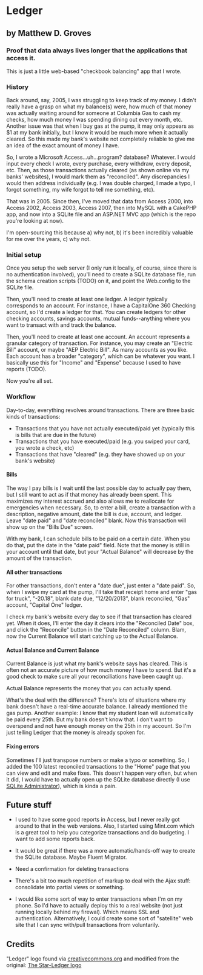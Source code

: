 # Ledger
## by Matthew D. Groves
### Proof that data always lives longer that the applications that access it.

This is just a little web-based "checkbook balancing" app that I wrote.

### History

Back around, say, 2005, I was struggling to keep track of my money. I didn't really have a grasp on what my balance(s) were, how much of that money was actually waiting around for someone at Columbia Gas to cash my checks, how much money I was spending dining out every month, etc. Another issue was that when I buy gas at the pump, it may only appears as $1 at my bank initially, but I know it would be much more when it actually cleared. So this made my bank's website not completely reliable to give me an idea of the exact amount of money I have.

So, I wrote a Microsoft Access...uh...program? database? Whatever. I would input every check I wrote, every purchase, every withdraw, every deposit, etc. Then, as those transactions actually cleared (as shown online via my banks' websites), I would mark them as "reconciled". Any discrepancies I would then address individually (e.g. I was double charged, I made a typo, I forgot something, my wife forgot to tell me something, etc).

That was in 2005. Since then, I've moved that data from Access 2000, into Access 2002, Access 2003, Access 2007, then into MySQL with a CakePHP app, and now into a SQLite file and an ASP.NET MVC app (which is the repo you're looking at now).

I'm open-sourcing this because a) why not, b) it's been incredibly valuable for me over the years, c) why not.

### Initial setup

Once you setup the web server (I only run it locally, of course, since there is no authentication involved), you'll need to create a SQLite database file, run the schema creation scripts (TODO) on it, and point the Web.config to the SQLite file.

Then, you'll need to create at least one ledger. A ledger typically corresponds to an account. For instance, I have a CapitalOne 360 Checking account, so I'd create a ledger for that. You can create ledgers for other checking accounts, savings accounts, mutual funds--anything where you want to transact with and track the balance.

Then, you'll need to create at least one account. An account represents a granular category of transaction. For instance, you may create an "Electric Bill" account, or maybe "AEP Electric Bill". As many accounts as you like. Each account has a broader "category", which can be whatever you want. I basically use this for "Income" and "Expense" because I used to have reports (TODO).

Now you're all set.

### Workflow

Day-to-day, everything revolves around transactions. There are three basic kinds of transactions:

* Transactions that you have not actually executed/paid yet (typically this is bills that are due in the future)
* Transactions that you have executed/paid (e.g. you swiped your card, you wrote a check, etc)
* Transactions that have "cleared" (e.g. they have showed up on your bank's website)

#### Bills ####

The way I pay bills is I wait until the last possible day to actually pay them, but I still want to act as if that money has already been spent. This maximizes my interest accrued and also allows me to reallocate for emergencies when necessary. So, to enter a bill, create a transaction with a description, negative amount, date the bill is due, account, and ledger. Leave "date paid" and "date reconciled" blank. Now this transaction will show up on the "Bills Due" screen.

With my bank, I can schedule bills to be paid on a certain date. When you do that, put the date in the "date paid" field. Note that the money is still in your account until that date, but your "Actual Balance" will decrease by the amount of the transaction.

#### All other transactions ####

For other transactions, don't enter a "date due", just enter a "date paid". So, when I swipe my card at the pump, I'll take that receipt home and enter "gas for truck", "-20.18", blank date due, "12/20/2013", blank reconciled, "Gas" account, "Capital One" ledger.

I check my bank's website every day to see if that transaction has cleared yet. When it does, I'll enter the day it clears into the "Reconciled Date" box, and click the "Reconcile" button in the "Date Reconciled" column. Blam, now the Current Balance will start catching up to the Actual Balance.

#### Actual Balance and Current Balance ####

Current Balance is just what my bank's website says has cleared. This is often not an accurate picture of how much money I have to spend. But it's a good check to make sure all your reconciliations have been caught up.

Actual Balance represents the money that you can actually spend.

What's the deal with the difference? There's lots of situations where my bank doesn't have a real-time accurate balance. I already mentioned the gas pump. Another example: *I* know that my student loan will automatically be paid every 25th. But my bank doesn't know that. I don't want to overspend and not have enough money on the 25th in my account. So I'm just telling Ledger that the money is already spoken for.

#### Fixing errors ####

Sometimes I'll just transpose numbers or make a typo or something. So, I added the 100 latest reconciled transactions to the "Home" page that you can view and edit and make fixes. This doesn't happen very often, but when it did, I would have to actually open up the SQLite database directly (I use [SQLite Administrator](http://sqliteadmin.orbmu2k.de/)), which is kinda a pain.

## Future stuff ##

* I used to have some good reports in Access, but I never really got around to that in the web versions. Also, I started using Mint.com which is a great tool to help you categorize transactions and do budgeting. I want to add some reports back.

* It would be great if there was a more automatic/hands-off way to create the SQLite database. Maybe Fluent Migrator.

* Need a confirmation for deleting transactions

* There's a bit too much repetition of markup to deal with the Ajax stuff: consolidate into partial views or something.

* I would like some sort of way to enter transactions when I'm on my phone. So I'd have to actually deploy this to a real website (not just running locally behind my firewal). Which means SSL and authentication. Alternatively, I could create some sort of "satellite" web site that I can sync with/pull transactions from voluntarily.

## Credits ##

"Ledger" logo found via [creativecommons.org](http://creativecommons.org) and modified from the original: [The Star-Ledger logo](http://commons.wikimedia.org/wiki/File:The_Star-Ledger_logo.png)